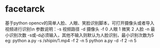 # facetarck
基于python opencv的简单人脸、人眼、笑脸识别脚本，可打开摄像头或者导入视频进行识别\n
参数说明：-s 视频路径 -d 摄像头 -f 0 人眼 1 微笑 2 人脸 -n 最小识别次数
-s或-d必须输入，其他不输入则默认为人脸识别，最小识别次数为5
eg: python a.py -s /shipin/1.mp4 -f 2 -n 5
    python a.py -d -f 2 -n 5
